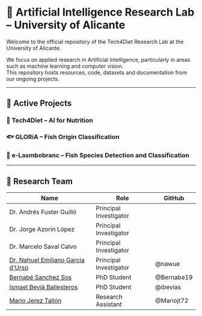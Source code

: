 # 🧠 Artificial Intelligence Research Lab – University of Alicante

Welcome to the official repository of the Tech4Diet Research Lab at the University of Alicante.

We focus on applied research in Artificial Intelligence, particularly in areas such as machine learning and computer vision.  
This repository hosts resources, code, datasets and documentation from our ongoing projects.

---

## 🚀 Active Projects

### 🔬 Tech4Diet – AI for Nutrition

### 🐟 GLORiA – Fish Origin Classification

### 🦈 e-Lasmbobranc – Fish Species Detection and Classification

---
## 👥 Research Team

| Name | Role | GitHub |
|------|------|--------|
| Dr. Andrés Fuster Guilló | Principal Investigator |
| Dr. Jorge Azorín López | Principal Investigator |
| Dr. Marcelo Saval Calvo | Principal Investigator |
| [Dr. Nahuel Emiliano Garcia d'Urso](https://github.com/nawue) | Principal Investigator | @nawue |
| [Bernabé Sanchez Sos](https://github.com/Bernabe19) | PhD Student | @Bernabe19 |
| [Ismael Beviá Ballesteros](https://github.com/ibevias) | PhD Student | @ibevias |
| [Mario Jerez Tallón](https://github.com/Mariojt72) | Research Assistant | @Mariojt72 |
